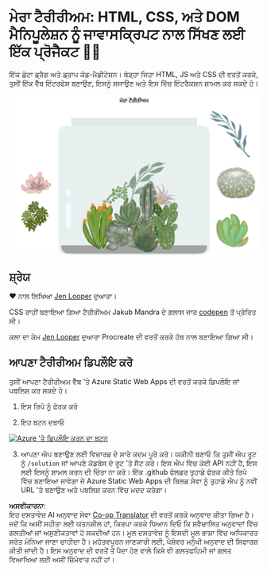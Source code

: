 <!--
CO_OP_TRANSLATOR_METADATA:
{
  "original_hash": "6329fbe8bd936068debd78cca6f09c0a",
  "translation_date": "2025-08-25T21:31:13+00:00",
  "source_file": "3-terrarium/solution/README.md",
  "language_code": "pa"
}
-->
# ਮੇਰਾ ਟੈਰੀਰੀਅਮ: HTML, CSS, ਅਤੇ DOM ਮੈਨਿਪੂਲੇਸ਼ਨ ਨੂੰ ਜਾਵਾਸਕ੍ਰਿਪਟ ਨਾਲ ਸਿੱਖਣ ਲਈ ਇੱਕ ਪ੍ਰੋਜੈਕਟ 🌵🌱

ਇੱਕ ਛੋਟਾ ਡ੍ਰੈਗ ਅਤੇ ਡ੍ਰਾਪ ਕੋਡ-ਮੈਡੀਟੇਸ਼ਨ। ਥੋੜ੍ਹਾ ਜਿਹਾ HTML, JS ਅਤੇ CSS ਦੀ ਵਰਤੋਂ ਕਰਕੇ, ਤੁਸੀਂ ਇੱਕ ਵੈੱਬ ਇੰਟਰਫੇਸ ਬਣਾਉਣ, ਇਸਨੂੰ ਸਜਾਉਣ ਅਤੇ ਇਸ ਵਿੱਚ ਇੰਟਰੈਕਸ਼ਨ ਸ਼ਾਮਲ ਕਰ ਸਕਦੇ ਹੋ।

![ਮੇਰਾ ਟੈਰੀਰੀਅਮ](../../../../translated_images/screenshot_gray.0c796099a1f9f25e40aa55ead81f268434c00af30d7092490759945eda63067d.pa.png)

## ਸ਼੍ਰੇਯ

♥️ ਨਾਲ ਲਿਖਿਆ [Jen Looper](https://www.twitter.com/jenlooper) ਦੁਆਰਾ।

CSS ਰਾਹੀਂ ਬਣਾਇਆ ਗਿਆ ਟੈਰੀਰੀਅਮ Jakub Mandra ਦੇ ਗਲਾਸ ਜਾਰ [codepen](https://codepen.io/Rotarepmi/pen/rjpNZY) ਤੋਂ ਪ੍ਰੇਰਿਤ ਸੀ।

ਕਲਾ ਦਾ ਕੰਮ [Jen Looper](http://jenlooper.com) ਦੁਆਰਾ Procreate ਦੀ ਵਰਤੋਂ ਕਰਕੇ ਹੱਥ ਨਾਲ ਬਣਾਇਆ ਗਿਆ ਸੀ।

## ਆਪਣਾ ਟੈਰੀਰੀਅਮ ਡਿਪਲੌਇ ਕਰੋ

ਤੁਸੀਂ ਆਪਣਾ ਟੈਰੀਰੀਅਮ ਵੈੱਬ 'ਤੇ Azure Static Web Apps ਦੀ ਵਰਤੋਂ ਕਰਕੇ ਡਿਪਲੌਇ ਜਾਂ ਪਬਲਿਸ਼ ਕਰ ਸਕਦੇ ਹੋ।

1. ਇਸ ਰਿਪੋ ਨੂੰ ਫੋਰਕ ਕਰੋ

2. ਇਹ ਬਟਨ ਦਬਾਓ

[![Azure 'ਤੇ ਡਿਪਲੌਇ ਕਰਨ ਦਾ ਬਟਨ](https://aka.ms/deploytoazurebutton)](https://portal.azure.com/?feature.customportal=false&WT.mc_id=academic-77807-sagibbon#create/Microsoft.StaticApp)

3. ਆਪਣਾ ਐਪ ਬਣਾਉਣ ਲਈ ਵਿਜ਼ਾਰਡ ਦੇ ਸਾਰੇ ਕਦਮ ਪੂਰੇ ਕਰੋ। ਯਕੀਨੀ ਬਣਾਓ ਕਿ ਤੁਸੀਂ ਐਪ ਰੂਟ ਨੂੰ `/solution` ਜਾਂ ਆਪਣੇ ਕੋਡਬੇਸ ਦੇ ਰੂਟ 'ਤੇ ਸੈਟ ਕਰੋ। ਇਸ ਐਪ ਵਿੱਚ ਕੋਈ API ਨਹੀਂ ਹੈ, ਇਸ ਲਈ ਇਸਨੂੰ ਸ਼ਾਮਲ ਕਰਨ ਦੀ ਚਿੰਤਾ ਨਾ ਕਰੋ। ਇੱਕ .github ਫੋਲਡਰ ਤੁਹਾਡੇ ਫੋਰਕ ਕੀਤੇ ਰਿਪੋ ਵਿੱਚ ਬਣਾਇਆ ਜਾਵੇਗਾ ਜੋ Azure Static Web Apps ਦੀ ਬਿਲਡ ਸੇਵਾ ਨੂੰ ਤੁਹਾਡੇ ਐਪ ਨੂੰ ਨਵੀਂ URL 'ਤੇ ਬਣਾਉਣ ਅਤੇ ਪਬਲਿਸ਼ ਕਰਨ ਵਿੱਚ ਮਦਦ ਕਰੇਗਾ।

**ਅਸਵੀਕਾਰਨਾ**:  
ਇਹ ਦਸਤਾਵੇਜ਼ AI ਅਨੁਵਾਦ ਸੇਵਾ [Co-op Translator](https://github.com/Azure/co-op-translator) ਦੀ ਵਰਤੋਂ ਕਰਕੇ ਅਨੁਵਾਦ ਕੀਤਾ ਗਿਆ ਹੈ। ਜਦੋਂ ਕਿ ਅਸੀਂ ਸਹੀਤਾ ਲਈ ਯਤਨਸ਼ੀਲ ਹਾਂ, ਕਿਰਪਾ ਕਰਕੇ ਧਿਆਨ ਦਿਓ ਕਿ ਸਵੈਚਾਲਿਤ ਅਨੁਵਾਦਾਂ ਵਿੱਚ ਗਲਤੀਆਂ ਜਾਂ ਅਸੁਣੀਕਤਾਵਾਂ ਹੋ ਸਕਦੀਆਂ ਹਨ। ਮੂਲ ਦਸਤਾਵੇਜ਼ ਨੂੰ ਇਸਦੀ ਮੂਲ ਭਾਸ਼ਾ ਵਿੱਚ ਅਧਿਕਾਰਤ ਸਰੋਤ ਮੰਨਿਆ ਜਾਣਾ ਚਾਹੀਦਾ ਹੈ। ਮਹੱਤਵਪੂਰਨ ਜਾਣਕਾਰੀ ਲਈ, ਪੇਸ਼ੇਵਰ ਮਨੁੱਖੀ ਅਨੁਵਾਦ ਦੀ ਸਿਫਾਰਸ਼ ਕੀਤੀ ਜਾਂਦੀ ਹੈ। ਇਸ ਅਨੁਵਾਦ ਦੀ ਵਰਤੋਂ ਤੋਂ ਪੈਦਾ ਹੋਣ ਵਾਲੇ ਕਿਸੇ ਵੀ ਗਲਤਫਹਿਮੀ ਜਾਂ ਗਲਤ ਵਿਆਖਿਆ ਲਈ ਅਸੀਂ ਜ਼ਿੰਮੇਵਾਰ ਨਹੀਂ ਹਾਂ।